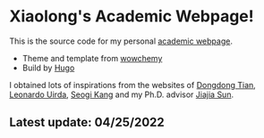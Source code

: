 # Xiaolong's Academic Webpage!

This is the source code for my personal [academic webpage](https://xiaolongw1223.github.io/).

- Theme and template from [wowchemy](https://wowchemy.com/)
- Build by [Hugo](https://gohugo.io/)

I obtained lots of inspirations from the websites of [Dongdong Tian](https://me.seisman.info), [Leonardo Uirda](https://www.leouieda.com/), [Seogi Kang](https://sgkang.github.io/) and my Ph.D. advisor [Jiajia Sun](https://sites.google.com/view/jiajiasun).

## Latest update: 04/25/2022
